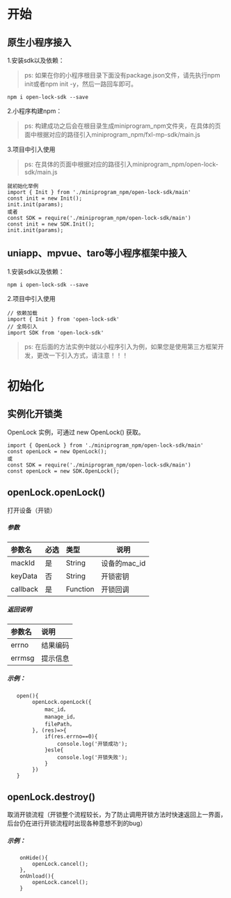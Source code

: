 # 开始

## 原生小程序接入

1.安装sdk以及依赖：
> ps: <medium>如果在你的小程序根目录下面没有package.json文件，请先执行npm init或者npm init -y，然后一路回车即可。</medium>

```
npm i open-lock-sdk --save
```
2.小程序构建npm：
> ps: <medium>构建成功之后会在根目录生成miniprogram_npm文件夹，在具体的页面中根据对应的路径引入miniprogram_npm/fxl-mp-sdk/main.js </medium>

3.项目中引入使用
> ps: <medium>在具体的页面中根据对应的路径引入miniprogram_npm/open-lock-sdk/main.js </medium>

```
就初始化举例
import { Init } from './miniprogram_npm/open-lock-sdk/main'
const init = new Init();
init.init(params);
或者
const SDK = require('./miniprogram_npm/open-lock-sdk/main')
const init = new SDK.Init();
init.init(params);
```


## uniapp、mpvue、taro等小程序框架中接入
1.安装sdk以及依赖：

```
npm i open-lock-sdk --save
```

2.项目中引入使用
```
// 依赖加载
import { Init } from 'open-lock-sdk'
// 全局引入
import SDK from 'open-lock-sdk'
```

> ps: <medium>在后面的方法实例中就以小程序引入为例，如果您是使用第三方框架开发，更改一下引入方式，请注意！！！</medium>








# 初始化


## 实例化开锁类
OpenLock 实例，可通过 new OpenLock() 获取。
```
import { OpenLock } from './miniprogram_npm/open-lock-sdk/main'
const openLock = new OpenLock();
或
const SDK = require('./miniprogram_npm/open-lock-sdk/main')
const openLock = new SDK.OpenLock();
```

## openLock.openLock()
打开设备（开锁）
##### 参数

|参数名|必选|类型|说明|
|:---- |:---|:----- |-----   |
|mackId |是  |String | 设备的mac_id  |
|keyData |否  |String | 开锁密钥  |
|callback |是  |Function | 开锁回调  |

##### 返回说明

|参数名|说明|
|:---- |:--- |
|errno |结果编码 |
|errmsg | 提示信息 |

##### 示例：
```
   open(){
        openLock.openLock({
            mac_id，
            manage_id，
            filePath，
        }, (res)=>{
            if(res.errno==0){
                console.log('开锁成功');
            }esle{
                console.log('开锁失败');
            }
        })
   }
```

## openLock.destroy()
取消开锁流程（开锁整个流程较长，为了防止调用开锁方法时快速返回上一界面，后台仍在进行开锁流程时出现各种意想不到的bug）
##### 示例：
```
    onHide(){
        openLock.cancel();
    },
    onUnload(){
        openLock.cancel();
    }
```


